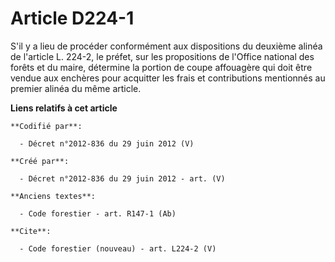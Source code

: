 # Article D224-1

S'il y a lieu de procéder conformément aux dispositions du deuxième alinéa de l'article L. 224-2, le préfet, sur les
propositions de l'Office national des forêts et du maire, détermine la portion de coupe affouagère qui doit être vendue aux
enchères pour acquitter les frais et contributions mentionnés au premier alinéa du même article.

**Liens relatifs à cet article**

	**Codifié par**:

	  - Décret n°2012-836 du 29 juin 2012 (V)

	**Créé par**:

	  - Décret n°2012-836 du 29 juin 2012 - art. (V)

	**Anciens textes**:

	  - Code forestier - art. R147-1 (Ab)

	**Cite**:

	  - Code forestier (nouveau) - art. L224-2 (V)
